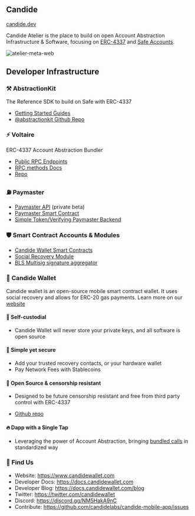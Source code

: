 ## Candide

[candide.dev](https://candide.dev) 

Candide Atelier is the place to build on open Account Abstraction Infrastructure & Software, focusing on [ERC-4337](https://eips.ethereum.org/EIPS/eip-4337) and [Safe Accounts](https://safe.global).

![atelier-meta-web](https://github.com/candidelabs/.github/assets/7014833/5090c8d1-31ad-4daf-9efd-adae4c350c35)

## Developer Infrastructure

### ⚒️ AbstractionKit
The Reference SDK to build on Safe with ERC-4337 
- [Getting Started Guides](https://docs.candide.dev/wallet/guides/getting-started)
- [@abstractionkit Github Repo](https://github.com/candidelabs/abstractionkit)

### ⚡ **Voltaire**
ERC-4337 Account Abstraction Bundler
- [Public RPC Endpoints](https://docs.candide.dev/wallet/bundler/rpc-endpoints)
- [RPC methods Docs](https://docs.candide.dev/wallet/bundler/rpc-endpoints)
- [Repo](https://github.com/candidelabs/voltaire)

### ⛽ **Paymaster**
- [Paymaster API](https://docs.candide.dev/wallet/paymaster/rpc-methods/) (private beta)
- [Paymaster Smart Contract](https://github.com/candidelabs/CandideWalletContracts/blob/main/contracts/paymaster/CandidePaymaster.sol)
- [Simple Token/Verifying Paymaster Backend](https://github.com/candidelabs/Candide-Paymaster-RPC)

### 🛡️ **Smart Contract Accounts & Modules**
- [Candide Wallet Smart Contracts](https://github.com/candidelabs/CandideWalletContracts/tree/main/contracts/candideWallet)
- [Social Recovery Module](https://github.com/candidelabs/CandideWalletContracts/tree/main/contracts/modules/social_recovery)
- [BLS Multisig signature aggregator](https://github.com/candidelabs/CandideWalletContracts/tree/main/contracts/experimental/bls)

### 📱 **Candide Wallet**

Candide wallet is an open-source mobile smart contract wallet. It uses social recovery and allows for ERC-20 gas payments. Learn more on our [website](https://www.candidewallet.com)

#### 🔐 Self-custodial

- Candide Wallet will never store your private keys, and all software is open source

#### 👶 Simple yet secure

- Add your trusted recovery contacts, or your hardware wallet
- Pay Network Fees with Stablecoins

#### 🫶 Open Source & censorship resistant

- Designed to be future censorship resistant and free from third party control with ERC-4337

- [Github repo](https://github.com/candidelabs/candide-mobile-app)

#### 🔥 Dapp with a Single Tap 

- Leveraging the power of Account Abstraction, bringing [bundled calls](https://docs.candide.dev/dapps/guides/batch-transactions) in standardized way

###  🐪 Find Us

* Website: https://www.candidewallet.com
* Developer Docs: https://docs.candidewallet.com
* Developer Blog: https://docs.candidewallet.com/blog
* Twitter: https://twitter.com/candidewallet
* Discord: https://discord.gg/NM5HakA9nC
* Contribute: https://github.com/candidelabs/candide-mobile-app/issues
